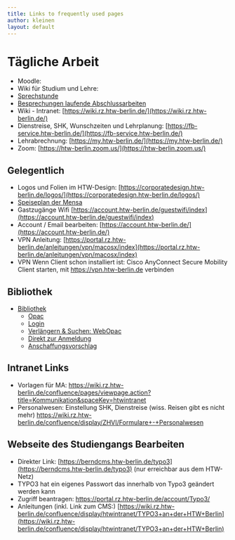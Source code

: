 ```yaml
---
title: Links to frequently used pages
author: kleinen
layout: default
---
```



# Tägliche Arbeit

* Moodle:
* Wiki für Studium und Lehre:
* [Sprechstunde](https://wiki.htw-berlin.de/confluence/display/fb4crskleinen/Sprechstunden+im+Sommersemester+2020)
* [Besprechungen laufende Abschlussarbeiten](https://wiki.htw-berlin.de/confluence/display/fb4crskleinen/Besprechungen+Abschlussarbeiten)
* Wiki - Intranet:  [https://wiki.rz.htw-berlin.de/](https://wiki.rz.htw-berlin.de/)  
* Dienstreise, SHK, Wunschzeiten und Lehrplanung: [https://fb-service.htw-berlin.de/](https://fb-service.htw-berlin.de/)
* Lehrabrechnung: [https://my.htw-berlin.de/](https://my.htw-berlin.de/)
* Zoom: [https://htw-berlin.zoom.us/](https://htw-berlin.zoom.us/)

## Gelegentlich

* Logos und Folien im HTW-Design: [https://corporatedesign.htw-berlin.de/logos/](https://corporatedesign.htw-berlin.de/logos/)
* [Speiseplan der Mensa](https://www.studentenwerk-berlin.de/mensen/speiseplan/htw_wilhelminenhof/index.html)
* Gastzugänge Wifi [https://account.htw-berlin.de/guestwifi/index](https://account.htw-berlin.de/guestwifi/index)
* Account / Email bearbeiten: [https://account.htw-berlin.de/](https://account.htw-berlin.de/)
* VPN Anleitung: [https://portal.rz.htw-berlin.de/anleitungen/vpn/macosx/index](https://portal.rz.htw-berlin.de/anleitungen/vpn/macosx/index)
* VPN Wenn Client schon installiert ist: Cisco AnyConnect Secure Mobility Client starten, mit https://vpn.htw-berlin.de verbinden

## Bibliothek

* [Bibliothek](https://bibliothek.htw-berlin.de)
    * [Opac](https://sisis.rz.htw-berlin.de/InfoGuideClient/start.do?Login=opacWH&SEARCHType=2&BaseURL=this)
    * [Login](https://sisis.rz.htw-berlin.de/InfoGuideClient/loginpage.do?methodToCall=showLogin)
    * [Verlängern & Suchen: WebOpac](https://sisis.rz.htw-berlin.de/InfoGuideClient/start.do?Login=opacWH&SEARCHType=2&BaseURL=this)
    * [Direkt zur Anmeldung](https://sisis.rz.htw-berlin.de/InfoGuideClient/start.do)
    * [Anschaffungsvorschlag](https://bibliothek.htw-berlin.de/literatur-suchen/anschaffungsvorschlag/?no_cache=1)

## Intranet Links
* Vorlagen für MA: https://wiki.rz.htw-berlin.de/confluence/pages/viewpage.action?title=Kommunikation&spaceKey=htwintranet
* Personalwesen: Einstellung SHK, Dienstreise (wiss. Reisen gibt es nicht mehr) https://wiki.rz.htw-berlin.de/confluence/display/ZHVI/Formulare+-+Personalwesen

## Webseite des Studiengangs Bearbeiten

* Direkter Link: [https://berndcms.htw-berlin.de/typo3](https://berndcms.htw-berlin.de/typo3) (nur erreichbar aus dem HTW-Netz)
* TYPO3 hat ein eigenes Passwort das innerhalb von Typo3 geändert werden kann
* Zugriff beantragen: https://portal.rz.htw-berlin.de/account/Typo3/
* Anleitungen (inkl. Link zum CMS:) [https://wiki.rz.htw-berlin.de/confluence/display/htwintranet/TYPO3+an+der+HTW+Berlin](https://wiki.rz.htw-berlin.de/confluence/display/htwintranet/TYPO3+an+der+HTW+Berlin)
